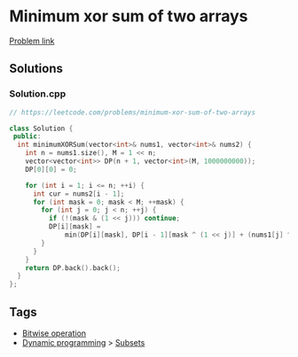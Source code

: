 # Minimum xor sum of two arrays

[Problem link](https://leetcode.com/problems/minimum-xor-sum-of-two-arrays)

## Solutions


### Solution.cpp
```cpp
// https://leetcode.com/problems/minimum-xor-sum-of-two-arrays

class Solution {
 public:
  int minimumXORSum(vector<int>& nums1, vector<int>& nums2) {
    int n = nums1.size(), M = 1 << n;
    vector<vector<int>> DP(n + 1, vector<int>(M, 1000000000));
    DP[0][0] = 0;

    for (int i = 1; i <= n; ++i) {
      int cur = nums2[i - 1];
      for (int mask = 0; mask < M; ++mask) {
        for (int j = 0; j < n; ++j) {
          if (!(mask & (1 << j))) continue;
          DP[i][mask] =
              min(DP[i][mask], DP[i - 1][mask ^ (1 << j)] + (nums1[j] ^ cur));
        }
      }
    }
    return DP.back().back();
  }
};
```
## Tags

* [Bitwise operation](/Collections/bitwise-operation.md#bitwise-operation)
* [Dynamic programming](/Collections/dynamic-programming.md#dynamic-programming) > [Subsets](/Collections/dynamic-programming.md#subsets)
